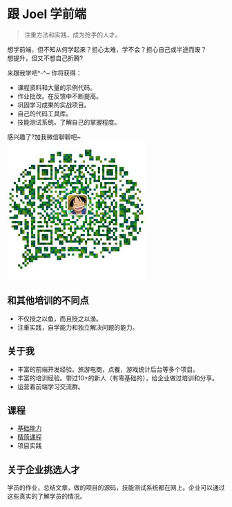 # 跟 Joel 学前端
> 注重方法和实践，成为抢手的人才。

想学前端，但不知从何学起来？担心太难，学不会？担心自己或半途而废？  
想提升，但又不想自己折腾?  

来跟我学吧^-^~ 你将获得：
* 课程资料和大量的示例代码。
* 作业批改。在反馈中不断提高。
* 巩固学习成果的实战项目。
* 自己的代码工具库。
* 技能测试系统。了解自己的掌握程度。

感兴趣了?加我微信聊聊吧~  
![微信](wechat.jpg)

## 和其他培训的不同点
* 不仅授之以鱼，而且授之以渔。
* 注重实践，自学能力和独立解决问题的能力。

## 关于我
* 丰富的前端开发经验。旅游电商，点餐，游戏统计后台等多个项目。
* 丰富的培训经验。带过10+的新人（有零基础的），给企业做过培训和分享。
* 运营着前端学习交流群。

## 课程
* [基础能力](basic-skill)
* [精简课程](basic-course)
* 项目实践

## 关于企业挑选人才
学员的作业，总结文章，做的项目的源码，技能测试系统都在网上。企业可以通过这些真实的了解学员的情况。
